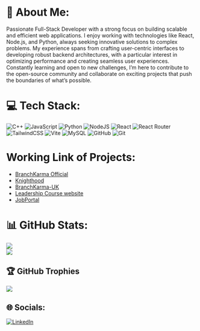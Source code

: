 # 💫 About Me:
Passionate Full-Stack Developer with a strong focus on building scalable and efficient web applications. I enjoy working with technologies like React, Node.js, and Python, always seeking innovative solutions to complex problems. My experience spans from crafting user-centric interfaces to developing robust backend architectures, with a particular interest in optimizing performance and creating seamless user experiences. Constantly learning and open to new challenges, I’m here to contribute to the open-source community and collaborate on exciting projects that push the boundaries of what’s possible.
 

# 💻 Tech Stack:
![C++](https://img.shields.io/badge/c++-%2300599C.svg?style=for-the-badge&logo=c%2B%2B&logoColor=white) ![JavaScript](https://img.shields.io/badge/javascript-%23323330.svg?style=for-the-badge&logo=javascript&logoColor=%23F7DF1E) ![Python](https://img.shields.io/badge/python-3670A0?style=for-the-badge&logo=python&logoColor=ffdd54) ![NodeJS](https://img.shields.io/badge/node.js-6DA55F?style=for-the-badge&logo=node.js&logoColor=white) ![React](https://img.shields.io/badge/react-%2320232a.svg?style=for-the-badge&logo=react&logoColor=%2361DAFB) ![React Router](https://img.shields.io/badge/React_Router-CA4245?style=for-the-badge&logo=react-router&logoColor=white) ![TailwindCSS](https://img.shields.io/badge/tailwindcss-%2338B2AC.svg?style=for-the-badge&logo=tailwind-css&logoColor=white) ![Vite](https://img.shields.io/badge/vite-%23646CFF.svg?style=for-the-badge&logo=vite&logoColor=white) ![MySQL](https://img.shields.io/badge/mysql-4479A1.svg?style=for-the-badge&logo=mysql&logoColor=white) ![GitHub](https://img.shields.io/badge/github-%23121011.svg?style=for-the-badge&logo=github&logoColor=white) ![Git](https://img.shields.io/badge/git-%23F05033.svg?style=for-the-badge&logo=git&logoColor=white)

#  Working Link of Projects:
- [BranchKarma Official](https://bk-sankalp.netlify.app/)
- [Knighthood](https://knighthood.frappe.cloud/)
- [BranchKarma-UK](https://bk-uk-sankalp.netlify.app/)
- [Leadership Course website](https://leadership-bk.netlify.app/)
- [JobPortal](https://jobport-nine.vercel.app/)

# 📊 GitHub Stats:
![](https://github-readme-streak-stats.herokuapp.com/?user=sankalp021&theme=dark&hide_border=false)<br/>
![](https://github-readme-stats.vercel.app/api/top-langs/?username=sankalp021&theme=dark&hide_border=false&include_all_commits=true&count_private=true&layout=compact)

## 🏆 GitHub Trophies
![](https://github-profile-trophy.vercel.app/?username=sankalp021&theme=radical&no-frame=false&no-bg=true&margin-w=4)

## 🌐 Socials:
[![LinkedIn](https://img.shields.io/badge/LinkedIn-%230077B5.svg?logo=linkedin&logoColor=white)](https://linkedin.com/in/https://www.linkedin.com/in/sankalp-chaturvedi-567315233/)

<!-- Proudly created with GPRM ( https://gprm.itsvg.in ) -->
